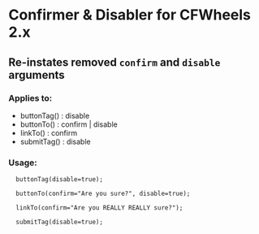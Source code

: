 # Confirmer & Disabler for CFWheels 2.x

## Re-instates removed `confirm` and `disable` arguments

### Applies to:

* buttonTag() : disable
* buttonTo() : confirm | disable
* linkTo() : confirm
* submitTag() : disable

### Usage:
```
  buttonTag(disable=true);

  buttonTo(confirm="Are you sure?", disable=true);

  linkTo(confirm="Are you REALLY REALLY sure?");

  submitTag(disable=true);
```
